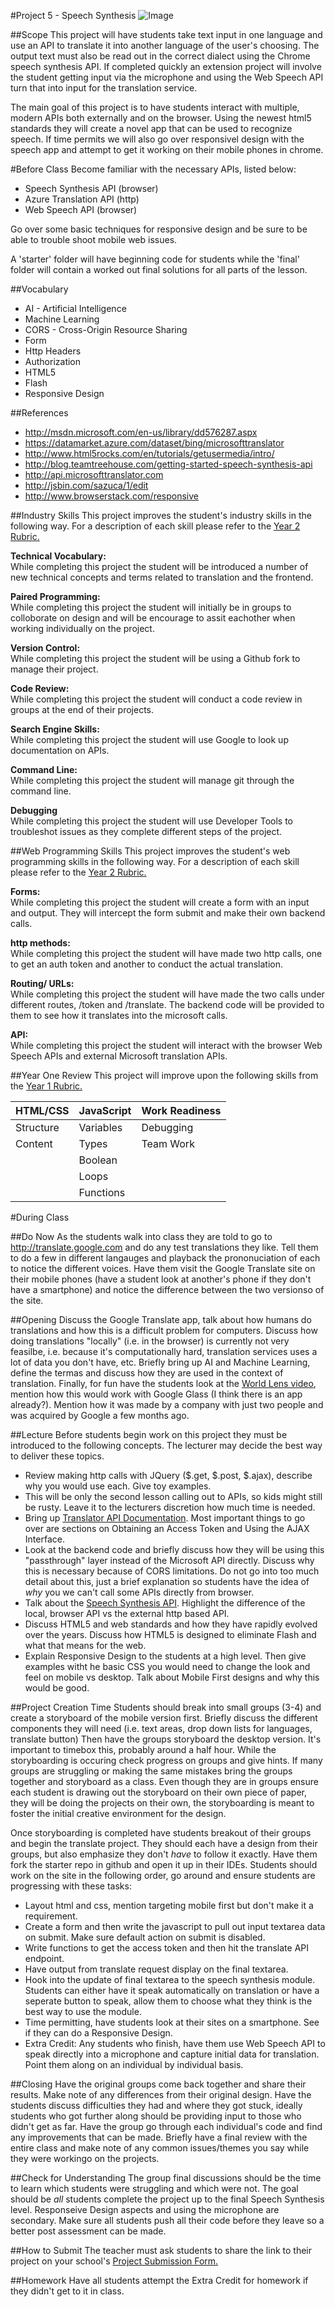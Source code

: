 #Project 5 - Speech Synthesis
![Image](https://encrypted-tbn1.gstatic.com/images?q=tbn:ANd9GcQtbSHwK2rQgGLr5dhkrRUyNWKlMT7Yjax5V4O5_BEd_6JTnBAD)

##Scope
This project will have students take text input in one language and use an API to translate it into another language of the user's choosing.  The output text must also be read out in the correct dialect using the Chrome speech synthesis API.  If completed quickly an extension project will involve the student getting input via the microphone and using the Web Speech API turn that into input for the translation service.

The main goal of this project is to have students interact with multiple, modern APIs both externally and on the browser.  Using the newest html5 standards they will create a novel app that can be used to recognize speech.  If time permits we will also go over responsivel design with the speech app and attempt to get it working on their mobile phones in chrome.

#Before Class
Become familiar with the necessary APIs, listed below:

* Speech Synthesis API (browser)
* Azure Translation API (http)
* Web Speech API (browser)

Go over some basic techniques for responsive design and be sure to be able to trouble shoot mobile web issues.

A 'starter' folder will have beginning code for students while the 'final' folder will contain a worked out final solutions for all parts of the lesson.

##Vocabulary

* AI - Artificial Intelligence
* Machine Learning
* CORS - Cross-Origin Resource Sharing
* Form
* Http Headers
* Authorization
* HTML5
* Flash
* Responsive Design

##References

* http://msdn.microsoft.com/en-us/library/dd576287.aspx
* https://datamarket.azure.com/dataset/bing/microsofttranslator
* http://www.html5rocks.com/en/tutorials/getusermedia/intro/
* http://blog.teamtreehouse.com/getting-started-speech-synthesis-api
* http://api.microsofttranslator.com
* http://jsbin.com/sazuca/1/edit
* http://www.browserstack.com/responsive

##Industry Skills
This project improves the student's industry skills in the following way. For a description of each skill please refer to the [Year 2 Rubric.](https://docs.google.com/a/scripted.org/spreadsheet/ccc?key=0AmfF2axUr9M_dDA0WEV0LWo2MnBUM0JaQnJTYy1sc0E&usp=drive_web#gid=0)

**Technical Vocabulary:**  
While completing this project the student will be introduced a number of new technical concepts and terms related to translation and the frontend.

**Paired Programming:**   
While completing this project the student will initially be in groups to colloborate on design and will be encourage to assit eachother when working individually on the project.

**Version Control:**   
While completing this project the student will be using a Github fork to manage their project.

**Code Review:**   
While completing this project the student will conduct a code review in groups at the end of their projects.

**Search Engine Skills:**  
While completing this project the student will use Google to look up documentation on APIs.

**Command Line:**  
While completing this project the student will manage git through the command line.

**Debugging**  
While completing this project the student will use Developer Tools to troubleshot issues as they complete different steps of the project.


##Web Programming Skills
This project improves the student's web programming skills in the following way. For a description of each skill please refer to the [Year 2 Rubric.](https://docs.google.com/a/scripted.org/spreadsheet/ccc?key=0AmfF2axUr9M_dDA0WEV0LWo2MnBUM0JaQnJTYy1sc0E&usp=drive_web#gid=0)

**Forms:**  
While completing this project the student will create a form with an input and output.  They will intercept the form submit and make their own backend calls.

**http methods:**   
While completing this project the student will have made two http calls, one to get an auth token and another to conduct the actual translation.

**Routing/ URLs:**   
While completing this project the student will have made the two calls under different routes, /token and /translate.  The backend code will be provided to them to see how it translates into the microsoft calls.

**API:**   
While completing this project the student will interact with the browser Web Speech APIs and external Microsoft translation APIs.

##Year One Review
This project will improve upon the following skills from the [Year 1 Rubric.](https://docs.google.com/a/scripted.org/spreadsheet/ccc?key=0AobNdyExPHV5dGRWMVI0QVpnSWYtczZZT2ZyV01kcmc&usp=drive_web#gid=0)  

HTML/CSS | JavaScript | Work Readiness
------------ | ------------- | ------------
Structure	| Variables		| Debugging
Content		| Types  		| Team Work
			|	Boolean		| 
			| 	Loops		|
			|	Functions	|
		   

#During Class

##Do Now
As the students walk into class they are told to go to http://translate.google.com and do any test translations they like.  Tell them to do a few in different langauges and playback the prononuciation of each to notice the different voices.  Have them visit the Google Translate site on their mobile phones (have a student look at another's phone if they don't have a smartphone) and notice the difference between the two versionso of the site. 

##Opening
Discuss the Google Translate app, talk about how humans do translations and how this is a difficult problem for computers.  Discuss how doing translations "locally" (i.e. in the browser) is currently not very feasilbe, i.e. because it's computationally hard, translation services uses a lot of data you don't have, etc.  Briefly bring up AI and Machine Learning, define the termas and discuss how they are used in the context of translation.  Finally, for fun have the students look at the [World Lens video](https://www.youtube.com/watch?v=h2OfQdYrHRs), mention how this would work with Google Glass (I think there is an app already?). Mention how it was made by a company with just two people and was acquired by Google a few months ago.

##Lecture
Before students begin work on this project they must be introduced to the following concepts. The lecturer may decide the best way to deliver these topics.
* Review making http calls with JQuery ($.get, $.post, $.ajax), describe why you would use each.  Give toy examples.
* This will be only the second lesson calling out to APIs, so kids might still be rusty.  Leave it to the lecturers discretion how much time is needed.
* Bring up [Translator API Documentation](http://msdn.microsoft.com/en-us/library/dd576287.aspx).  Most important things to go over are sections on
Obtaining an Access Token and Using the AJAX Interface.
* Look at the backend code and briefly discuss how they will be using this "passthrough" layer instead of the Microsoft API directly.  Discuss why this is necessary because of CORS limitations. Do not go into too much detail about this, just a brief explanation so students have the idea of *why* you we can't call some APIs directly from browser.
* Talk about the [Speech Synthesis API](http://updates.html5rocks.com/2014/01/Web-apps-that-talk---Introduction-to-the-Speech-Synthesis-API).  Highlight the difference of the local, browser API vs the external http based API.  
* Discuss HTML5 and web standards and how they have rapidly evolved over the years.  Discuss how HTML5 is designed to eliminate Flash and what that means for the web.
* Explain Responsive Design to the students at a high level.  Then give examples witht he basic CSS you would need to change the look and feel on mobile vs desktop.  Talk about Mobile First designs and why this would be good.

##Project Creation Time
Students should break into small groups (3-4) and create a storyboard of the mobile version first.  Briefly discuss the different components they will need (i.e. text areas, drop down lists for languages, translate button)  Then have the groups storyboard the desktop version.  It's important to timebox this, probably around a half hour.  While the storyboarding is occuring check progress on groups and give hints.  If many groups are struggling or making the same mistakes bring the groups together and storyboard as a class.  Even though they are in groups ensure each student is drawing out the storyboard on their own piece of paper, they will be doing the projects on their own, the storyboarding is meant to foster the initial creative environment for the design.

Once storyboarding is completed have students breakout of their groups and begin the translate project.  They should each have a design from their groups, but also emphasize they don't *have* to follow it exactly.  Have them fork the starter repo in github and open it up in their IDEs.  Students should work on the site in the following order, go around and ensure students are progressing with these tasks:

* Layout html and css, mention targeting mobile first but don't make it a requirement.
* Create a form and then write the javascript to pull out input textarea data on submit.  Make sure default action on submit is disabled.
* Write functions to get the access token and then hit the translate API endpoint.
* Have output from translate request display on the final textarea.
* Hook into the update of final textarea to the speech synthesis module.  Students can either have it speak automatically on translation or have a seperate button to speak, allow them to choose what they think is the best way to use the module.
* Time permitting, have students look at their sites on a smartphone.  See if they can do a Responsive Design.
* Extra Credit: Any students who finish, have them use Web Speech API to speak directly into a microphone and capture initial data for translation.  Point them along on an individual by individual basis.

##Closing
Have the original groups come back together and share their results.  Make note of any differences from their original design. Have the students discuss difficulties they had and where they got stuck, ideally students who got further along should be providing input to those who didn't get as far.  Have the group go through each individual's code and find any improvements that can be made.  Briefly have a final review with the entire class and make note of any common issues/themes you say while they were workingo on the projects.

##Check for Understanding
The group final discussions should be the time to learn which students were struggling and which were not.  The goal should be *all* students complete the project up to the final Speech Synthesis level.  Responseive Design aspects and using the microphone are secondary.  Make sure all students push all their code before they leave so a better post assessment can be made.

##How to Submit
The teacher must ask students to share the link to their project on your school's [Project Submission Form.](https://docs.google.com/a/scripted.org/spreadsheets/d/1kaVH9hmkDCbBul19583UMPxl6IJ3-4pHgBQ2BU6TKDk/edit#gid=0)

##Homework
Have all students attempt the Extra Credit for homework if they didn't get to it in class.
